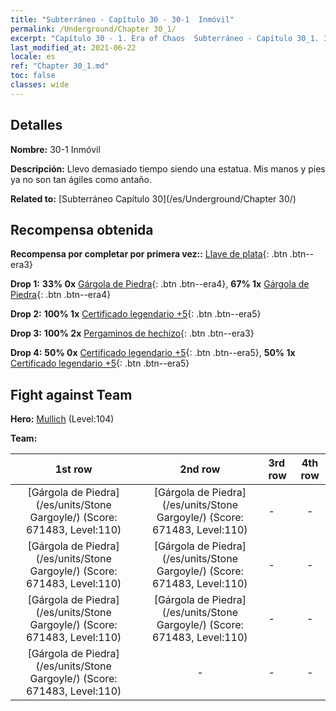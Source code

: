 ```yaml
---
title: "Subterráneo - Capítulo 30 - 30-1  Inmóvil"
permalink: /Underground/Chapter 30_1/
excerpt: "Capítulo 30 - 1. Era of Chaos  Subterráneo - Capítulo 30_1. 30-1  Inmóvil"
last_modified_at: 2021-06-22
locale: es
ref: "Chapter 30_1.md"
toc: false
classes: wide
---
```


## Detalles

 **Nombre:** 30-1  Inmóvil

 **Descripción:**       Llevo demasiado tiempo siendo una estatua. Mis manos y pies ya no son tan ágiles como antaño.

 **Related to:** [Subterráneo Capítulo 30](/es/Underground/Chapter 30/)

## Recompensa obtenida

 **Recompensa por completar por primera vez::** [Llave de plata](/ItemsES/con_693/){: .btn .btn--era3}

 **Drop 1:** **33% 0x** [Gárgola de Piedra](/ItemsES/unt_236/){: .btn .btn--era4}, **67% 1x** [Gárgola de Piedra](/ItemsES/unt_236/){: .btn .btn--era4}

 **Drop 2:** **100% 1x** [Certificado legendario +5](/ItemsES/mat_102/){: .btn .btn--era5}

 **Drop 3:** **100% 2x** [Pergaminos de hechizo](/ItemsES/con_694/){: .btn .btn--era3}

 **Drop 4:** **50% 0x** [Certificado legendario +5](/ItemsES/mat_102/){: .btn .btn--era5}, **50% 1x** [Certificado legendario +5](/ItemsES/mat_102/){: .btn .btn--era5}


## Fight against Team
 **Hero:** [Mullich](/es/heroes/Mullich/) (Level:104)

 **Team:**


  | 1st row | 2nd row | 3rd row | 4th row |
  |:----:|:----:|:----|:----:|
  | [Gárgola de Piedra](/es/units/Stone Gargoyle/) (Score: 671483, Level:110)  | [Gárgola de Piedra](/es/units/Stone Gargoyle/) (Score: 671483, Level:110)  | - | - |
  | [Gárgola de Piedra](/es/units/Stone Gargoyle/) (Score: 671483, Level:110)  | [Gárgola de Piedra](/es/units/Stone Gargoyle/) (Score: 671483, Level:110)  | - | - |
  | [Gárgola de Piedra](/es/units/Stone Gargoyle/) (Score: 671483, Level:110)  | [Gárgola de Piedra](/es/units/Stone Gargoyle/) (Score: 671483, Level:110)  | - | - |
  | [Gárgola de Piedra](/es/units/Stone Gargoyle/) (Score: 671483, Level:110)  | - | - | - |


